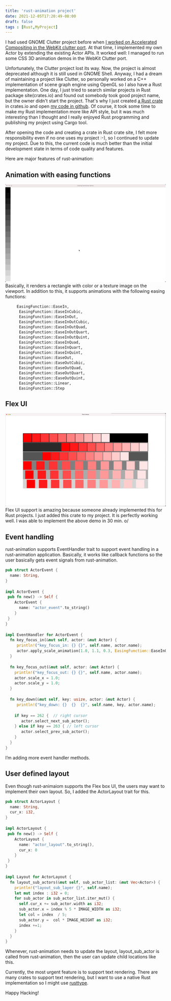 ```yaml
---
title: 'rust-animation project'
date: 2021-12-05T17:20:49-08:00
draft: false
tags : [Rust,MyProject]
---
```


I had used GNOME Clutter project before when [I worked on Accelerated Compositing in the WebKit clutter port](https://blogs.gnome.org/joone/2013/03/22/accelerated-compositing-with-clutter/).
At that time, I implemented my own Actor by extending the existing Actor APIs. It worked well:
I managed to run some CSS 3D animation demos in the WebKit Clutter port.

Unfortunately, the Clutter project lost its way.
Now, the project is almost deprecated although it is still used in GNOME Shell.
Anyway, I had a dream of maintaining a project like Clutter, so personally worked on a C++ implementation of scene graph engine using OpenGL so I also have a Rust implementation.
One day, I just tried to search similar projects in Rust package site(crates.io) and
found out somebody took good project name, but the owner didn't start the project.
That's why I just created [a Rust crate](https://crates.io/crates/rust-animation) in crates.io and open [my code in github](https://github.com/joone/rust-animation).
Of course, it took some time to make my Rust implementation more like API style, but it was much interesting than I thought
and I really enjoyed Rust programming and publishing my project using Cargo tool.

After opening the code and creating a crate in Rust crate site,
I felt more responsibility even if no one uses my project :-), so I continued to update my project.
Due to this, the current code is much better than the initial development state in terms of code quality and features.

Here are major features of rust-animation:

## Animation with easing functions
![alt easing_funcitions](https://github.com/joone/rust-animation/blob/main/examples/easing_functions.gif?raw=true)
Basically, it renders a rectangle with color or a texture image on the viewport. In addition to this, it supports animations with the following easing functions:
```
     EasingFunction::EaseIn,
      EasingFunction::EaseInCubic,
      EasingFunction::EaseInOut,
      EasingFunction::EaseInOutCubic,
      EasingFunction::EaseInOutQuad,
      EasingFunction::EaseInOutQuart,
      EasingFunction::EaseInOutQuint,
      EasingFunction::EaseInQuad,
      EasingFunction::EaseInQuart,
      EasingFunction::EaseInQuint,
      EasingFunction::EaseOut,
      EasingFunction::EaseOutCubic,
      EasingFunction::EaseOutQuad,
      EasingFunction::EaseOutQuart,
      EasingFunction::EaseOutQuint,
      EasingFunction::Linear,
      EasingFunction::Step
```
## Flex UI
![alt flex_ui](https://github.com/joone/rust-animation/blob/main/examples/flex_ui.png?raw=true)
Flex UI support is amazing because someone already implemented this for Rust projects. I just added this crate to my project. It is perfectly working well. I was able to implement the above demo in 30 min. o/


## Event handling

rust-animation supports EventHandler trait to support event handling in a rust-animation application. Basically, it works like callback functions so the user basically gets event signals from rust-animation. 

```rust
pub struct ActorEvent {
  name: String,
}

impl ActorEvent {
 pub fn new() -> Self {
    ActorEvent {
      name: "actor_event".to_string()
    }
 }
}

impl EventHandler for ActorEvent {
  fn key_focus_in(&mut self, actor: &mut Actor) {
     println!("key_focus_in: {} {}", self.name, actor.name);
     actor.apply_scale_animation(1.0, 1.1, 0.3, EasingFunction::EaseInOut);
  }

  fn key_focus_out(&mut self, actor: &mut Actor) {
    println!("key_focus_out: {} {}", self.name, actor.name);
    actor.scale_x = 1.0;
    actor.scale_y = 1.0;
  }

  fn key_down(&mut self, key: usize, actor: &mut Actor) {
     println!("key_down: {}  {}  {}", self.name, key, actor.name);

    if key == 262 {  // right cursor
       actor.select_next_sub_actor();
    } else if key == 263 { // left cursor 
       actor.select_prev_sub_actor();
    }
  }
}
```
I’m adding more event handler methods.


## User defined layout
Even though rust-animaiom supports the Flex box UI, the users may want to implement their own layout.
So, I added the ActorLayout trait for this.
```rust
pub struct ActorLayout {
  name: String,
  cur_x: i32,
}

impl ActorLayout {
 pub fn new() -> Self {
    ActorLayout {
      name: "actor_layout".to_string(),
      cur_x: 0
    }
 }
}

impl Layout for ActorLayout {
  fn layout_sub_actors(&mut self, sub_actor_list: &mut Vec<Actor>) {
    println!("layout_sub_layer {}", self.name);
    let mut index : i32 = 0;
    for sub_actor in sub_actor_list.iter_mut() {
      self.cur_x += sub_actor.width as i32;
      sub_actor.x = index % 5 * IMAGE_WIDTH as i32;
      let col = index  / 5;
      sub_actor.y =  col * IMAGE_HEIGHT as i32;
      index +=1;
    }
  }
}
```

Whenever, rust-animation needs to update the layout, layout_sub_actor is called from rust-animation, then the user can update child locations like this.

Currently, the most urgent feature is to support text rendering. There are many crates to support text rendering, but I want to use a native Rust implementation so I might use [rusttype](https://crates.io/crates/rusttype).

Happy Hacking!




